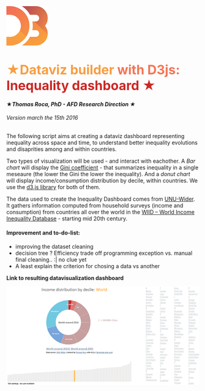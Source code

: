 ![image](Logo_D3.svg.png)

# <span style="color:#F89D42"><big>&#9733;Dataviz builder</big></span><span style="color:#F47555"><big> with D3js:</big><span style="color:#CC2724"><big> Inequality dashboard &#9733;</big></span>

#### &#9733;<i>Thomas Roca, PhD - AFD Research Direction &#9733;</i>
*Version march the 15th 2016*

<br>
The following script aims at creating a dataviz dashboard representing inequality across space and time, to understand better inequality evolutions and disaprities among and within countries.

Two types of visualization will be used -  and interact with eachother. A *Bar chart* will display the [Gini coefficient](https://en.wikipedia.org/wiki/Gini_coefficient)  - that summarizes inequality in a single meseaure (the lower the Gini the lower the inequality). And a *donut chart* will display income/consumption distribution by decile, within countries.
We use the [d3.js library](https://d3js.org/) for both of them.



The data used to create the Inequality Dashboard comes from [UNU-Wider](https://www.wider.unu.edu/). It gathers information computed from household surveys (income and consumption) from countries all over the world in the [WIID – World Income Inequality Database](https://www.wider.unu.edu/project/wiid-%E2%80%93-world-income-inequality-database) - starting mid 20th century.

#### Improvement and to-do-list:
+ improving the dataset cleaning
+ decision tree ? Efficiency trade off programming exception vs. manual final cleaning.. :| no clue yet
+ A least explain the criterion for chosing a data vs another


**Link to resulting datavisualization dashboard**


[![image](dashboard.png)](http://stats4dev.com/dataviz/inequalityDashboard.html)


